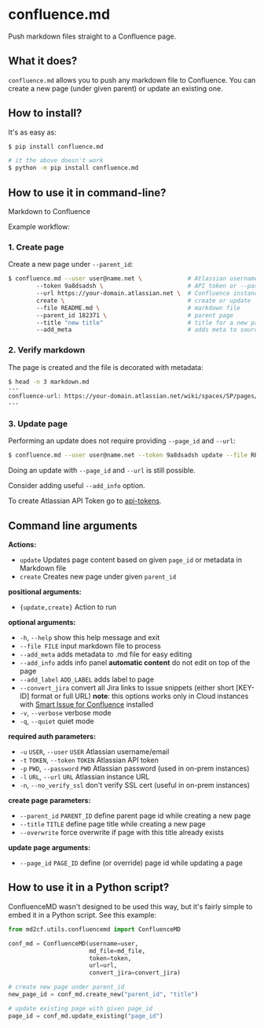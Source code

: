 # confluence.md

Push markdown files straight to a Confluence page.

## What it does?

`confluence.md` allows you to push any markdown file to Confluence. You can create
a new page (under given parent) or update an existing one.

## How to install?

It's as easy as:

```sh
$ pip install confluence.md

# it the above doesn't work
$ python -m pip install confluence.md
```

## How to use it in command-line?

Markdown to Confluence

Example workflow:

### 1. Create page

Create a new page under `--parent_id`:
```sh
$ confluence.md --user user@name.net \             # Atlassian username
        --token 9a8dsadsh \                        # API token or --password
        --url https://your-domain.atlassian.net \  # Confluence instance URL
        create \                                   # create or update
        --file README.md \                         # markdown file
        --parent_id 182371 \                       # parent page
        --title "new title"                        # title for a new page
        --add_meta                                 # adds meta to source.md file
```

### 2. Verify markdown

The page is created and the file is decorated with metadata:

```sh
$ head -n 3 markdown.md
---
confluence-url: https://your-domain.atlassian.net/wiki/spaces/SP/pages/18237182/new+title
---
```

### 3. Update page

Performing an update does not require providing `--page_id` and `--url`:

```sh
$ confluence.md --user user@name.net --token 9a8dsadsh update --file README.md
```

Doing an update with `--page_id` and `--url` is still possible.

Consider adding useful `--add_info` option.

To create Atlassian API Token go to [api-tokens](https://id.atlassian.com/manage-profile/security/api-tokens).

## Command line arguments

**Actions:**

- `update`    		Updates page content based on given `page_id` or metadata in Markdown file
- `create`    		Creates new page under given `parent_id`

**positional arguments:**

- `{update,create}`         Action to run

**optional arguments:**

- `-h`, `--help`            show this help message and exit
- `--file FILE`             input markdown file to process
- `--add_meta`              adds metadata to .md file for easy editing
- `--add_info`              adds info panel **automatic content** do not edit on top of the page
- `--add_label` `ADD_LABEL` adds label to page
- `--convert_jira`          convert all Jira links to issue snippets (either short [KEY-ID] format or full URL)
                            **note**: this options works only in Cloud instances with [Smart Issue for Confluence](https://marketplace.atlassian.com/plugins/smart-issue-view-for-confluence) installed
- `-v`, `--verbose`         verbose mode
- `-q`, `--quiet`           quiet mode

**required auth parameters:**

- `-u` `USER`, `--user` `USER`    Atlassian username/email
- `-t` `TOKEN`, `--token` `TOKEN` Atlassian API token
- `-p` `PWD`, `--password` `PWD`  Atlassian password (used in on-prem instances)
- `-l` `URL`, `--url` `URL`       Atlassian instance URL
- `-n`, `--no_verify_ssl`         don't verify SSL cert (useful in on-prem instances)

**create page parameters:**

- `--parent_id` `PARENT_ID` define parent page id while creating a new page
- `--title` `TITLE`         define page title while creating a new page
- `--overwrite`             force overwrite if page with this title already exists

**update page arguments:**

- `--page_id` `PAGE_ID`     define (or override) page id while updating a page

## How to use it in a Python script?

ConfluenceMD wasn't designed to be used this way, but it's fairly simple to embed
it in a Python script. See this example:

```python
from md2cf.utils.confluencemd import ConfluenceMD

conf_md = ConfluenceMD(username=user,
                       md_file=md_file,
                       token=token,
                       url=url,
                       convert_jira=convert_jira)

# create new page under parent_id
new_page_id = conf_md.create_new("parent_id", "title")

# update existing page with given page_id
page_id = conf_md.update_existing("page_id")
```